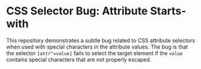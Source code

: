 # CSS Selector Bug: Attribute Starts-with

This repository demonstrates a subtle bug related to CSS attribute selectors when used with special characters in the attribute values. The bug is that the selector `[attr^=value]` fails to select the target element if the `value` contains special characters that are not properly escaped.